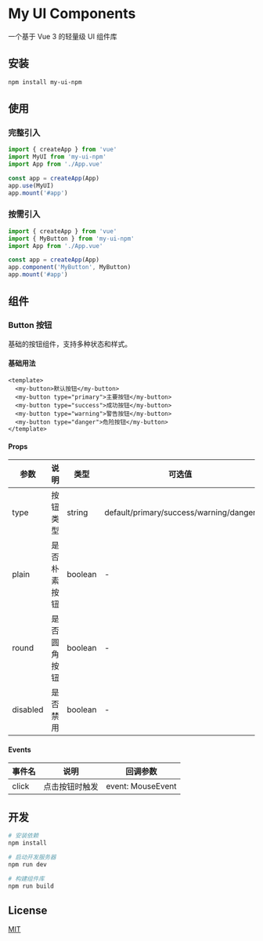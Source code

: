 # My UI Components

一个基于 Vue 3 的轻量级 UI 组件库

## 安装

```bash
npm install my-ui-npm
```

## 使用

### 完整引入

```javascript
import { createApp } from 'vue'
import MyUI from 'my-ui-npm'
import App from './App.vue'

const app = createApp(App)
app.use(MyUI)
app.mount('#app')
```

### 按需引入

```javascript
import { createApp } from 'vue'
import { MyButton } from 'my-ui-npm'
import App from './App.vue'

const app = createApp(App)
app.component('MyButton', MyButton)
app.mount('#app')
```

## 组件

### Button 按钮
基础的按钮组件，支持多种状态和样式。

#### 基础用法
```vue
<template>
  <my-button>默认按钮</my-button>
  <my-button type="primary">主要按钮</my-button>
  <my-button type="success">成功按钮</my-button>
  <my-button type="warning">警告按钮</my-button>
  <my-button type="danger">危险按钮</my-button>
</template>
```

#### Props
| 参数 | 说明 | 类型 | 可选值 | 默认值 |
|------|------|------|------|------|
| type | 按钮类型 | string | default/primary/success/warning/danger | default |
| plain | 是否朴素按钮 | boolean | - | false |
| round | 是否圆角按钮 | boolean | - | false |
| disabled | 是否禁用 | boolean | - | false |

#### Events
| 事件名 | 说明 | 回调参数 |
|------|------|------|
| click | 点击按钮时触发 | event: MouseEvent |

## 开发

```bash
# 安装依赖
npm install

# 启动开发服务器
npm run dev

# 构建组件库
npm run build
```

## License

[MIT](LICENSE)
